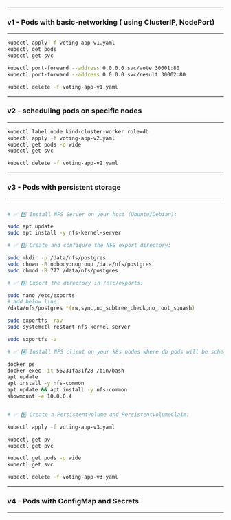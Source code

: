 


--------------------------------------------------------------------------
### v1 - Pods with basic-networking ( using ClusterIP, NodePort)
--------------------------------------------------------------------------

```bash
kubectl apply -f voting-app-v1.yaml
kubectl get pods
kubectl get svc

kubectl port-forward --address 0.0.0.0 svc/vote 30001:80
kubectl port-forward --address 0.0.0.0 svc/result 30002:80

kubectl delete -f voting-app-v1.yaml
```

--------------------------------------------------------------------------
### v2 - scheduling pods on specific nodes
--------------------------------------------------------------------------

```bash
kubectl label node kind-cluster-worker role=db
kubectl apply -f voting-app-v2.yaml
kubectl get pods -o wide
kubectl get svc

kubectl delete -f voting-app-v2.yaml
```

--------------------------------------------------------------------------
### v3 - Pods with persistent storage
--------------------------------------------------------------------------

```bash

# ✅ 1️⃣ Install NFS Server on your host (Ubuntu/Debian):

sudo apt update
sudo apt install -y nfs-kernel-server

# ✅ 2️⃣ Create and configure the NFS export directory:

sudo mkdir -p /data/nfs/postgres
sudo chown -R nobody:nogroup /data/nfs/postgres
sudo chmod -R 777 /data/nfs/postgres

# ✅ 3️⃣ Export the directory in /etc/exports:

sudo nano /etc/exports
# add below line
/data/nfs/postgres *(rw,sync,no_subtree_check,no_root_squash)

sudo exportfs -rav
sudo systemctl restart nfs-kernel-server

sudo exportfs -v

# ✅ 4️⃣ Install NFS client on your k8s nodes where db pods will be scheduled:

docker ps
docker exec -it 56231fa31f28 /bin/bash
apt update
apt install -y nfs-common
apt update && apt install -y nfs-common
showmount -e 10.0.0.4


# ✅ 5️⃣ Create a PersistentVolume and PersistentVolumeClaim:

kubectl apply -f voting-app-v3.yaml

kubectl get pv
kubectl get pvc

kubectl get pods -o wide
kubectl get svc

kubectl delete -f voting-app-v3.yaml
```

--------------------------------------------------------------------------
### v4 - Pods with ConfigMap and Secrets
--------------------------------------------------------------------------



